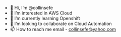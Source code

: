- 👋 Hi, I’m @collinsefe
- 👀 I’m interested in AWS Cloud
- 🌱 I’m currently learning Openshift
- 💞️ I’m looking to collaborate on Cloud Automation
- 📫 How to reach me email - collinsefe@yahoo.com

<!---
collinsefe/collinsefe is a ✨ special ✨ repository because its `README.md` (this file) appears on your GitHub profile.
You can click the Preview link to take a look at your changes.
--->

